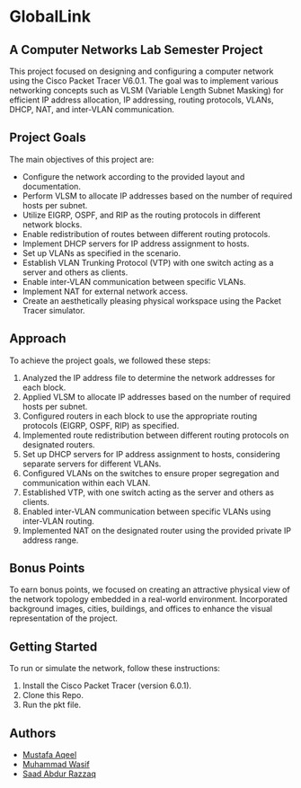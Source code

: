 # GlobalLink
## A Computer Networks Lab Semester Project

This project focused on designing and configuring a computer network using the Cisco Packet Tracer V6.0.1. The goal was to implement various networking concepts such as VLSM (Variable Length Subnet Masking) for efficient IP address allocation, IP addressing, routing protocols, VLANs, DHCP, NAT, and inter-VLAN communication.

## Project Goals

The main objectives of this project are:

- Configure the network according to the provided layout and documentation.
- Perform VLSM to allocate IP addresses based on the number of required hosts per subnet.
- Utilize EIGRP, OSPF, and RIP as the routing protocols in different network blocks.
- Enable redistribution of routes between different routing protocols.
- Implement DHCP servers for IP address assignment to hosts.
- Set up VLANs as specified in the scenario.
- Establish VLAN Trunking Protocol (VTP) with one switch acting as a server and others as clients.
- Enable inter-VLAN communication between specific VLANs.
- Implement NAT for external network access.
- Create an aesthetically pleasing physical workspace using the Packet Tracer simulator.

## Approach

To achieve the project goals, we followed these steps:

1. Analyzed the IP address file to determine the network addresses for each block.
2. Applied VLSM to allocate IP addresses based on the number of required hosts per subnet.
3. Configured routers in each block to use the appropriate routing protocols (EIGRP, OSPF, RIP) as specified.
4. Implemented route redistribution between different routing protocols on designated routers.
5. Set up DHCP servers for IP address assignment to hosts, considering separate servers for different VLANs.
6. Configured VLANs on the switches to ensure proper segregation and communication within each VLAN.
7. Established VTP, with one switch acting as the server and others as clients.
8. Enabled inter-VLAN communication between specific VLANs using inter-VLAN routing.
9. Implemented NAT on the designated router using the provided private IP address range.

## Bonus Points

To earn bonus points, we focused on creating an attractive physical view of the network topology embedded in a real-world environment. Incorporated background images, cities, buildings, and offices to enhance the visual representation of the project.

## Getting Started

To run or simulate the network, follow these instructions:

1. Install the Cisco Packet Tracer (version 6.0.1).
2. Clone this Repo.
3. Run the pkt file.

## Authors

- [Mustafa Aqeel](https://github.com/mustafaaqeel)
- [Muhammad Wasif](https://github.com/wasifmohammad)
- [Saad Abdur Razzaq](https://github.com/saadarazzaq)



